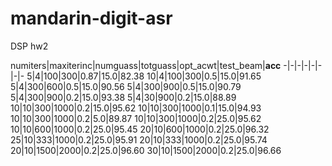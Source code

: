 # mandarin-digit-asr
DSP hw2

numiters|maxiterinc|numguass|totguass|opt_acwt|test_beam|**acc**
-|-|-|-|-|-|-|-
5|4|100|300|0.87|15.0|82.38
10|4|100|300|0.5|15.0|91.65
5|4|300|600|0.5|15.0|90.56
5|4|300|900|0.5|15.0|90.79
5|4|300|900|0.2|15.0|93.38
5|4|30|900|0.2|15.0|88.89
10|10|300|1000|0.2|15.0|95.62
10|10|300|1000|0.1|15.0|94.93
10|10|300|1000|0.2|5.0|89.87
10|10|300|1000|0.2|25.0|95.62
10|10|600|1000|0.2|25.0|95.45
20|10|600|1000|0.2|25.0|96.32
25|10|333|1000|0.2|25.0|95.91
20|10|333|1000|0.2|25.0|95.74
20|10|1500|2000|0.2|25.0|96.60
30|10|1500|2000|0.2|25.0|96.66 <!-- TIMEOUT -->
